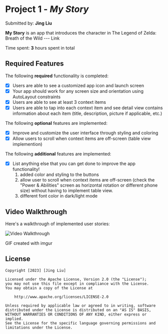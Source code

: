 # Project 1 - *My Story*

Submitted by: **Jing Liu**

**My Story** is an app that introduces the character in The Legend of Zelda: Breath of the Wild --- Link

Time spent: **3** hours spent in total

## Required Features

The following **required** functionality is completed:

- [x] Users are able to see a customized app icon and launch screen
- [x] Your app should work for any screen size and orientation using AutoLayout constraints
- [x] Users are able to see at least 3 context items
- [x] Users are able to tap into each context item and see detail view contains information about each item (title, description, picture if applicable, etc.)
 
The following **optional** features are implemented:

- [x] Improve and customize the user interface through styling and coloring
- [x] Allow users to scroll when context items are off-screen (table view implemention)

The following **additional** features are implemented:

- [x] List anything else that you can get done to improve the app functionality!
    1. added color and styling to the buttons
    2. allow user to scroll when context items are off-screen (check the "Power & Abilities" screen as horizontal rotation or different phone size) without having to implement table view.
    3. different font color in dark/light mode

## Video Walkthrough

Here's a walkthrough of implemented user stories:

<img src='https://imgur.com/a/7QidEWe' title='Video Walkthrough' width='' alt='Video Walkthrough' />

 
GIF created with imgur 


## License

    Copyright [2023] [Jing Liu]

    Licensed under the Apache License, Version 2.0 (the "License");
    you may not use this file except in compliance with the License.
    You may obtain a copy of the License at

        http://www.apache.org/licenses/LICENSE-2.0

    Unless required by applicable law or agreed to in writing, software
    distributed under the License is distributed on an "AS IS" BASIS,
    WITHOUT WARRANTIES OR CONDITIONS OF ANY KIND, either express or implied.
    See the License for the specific language governing permissions and
    limitations under the License.
